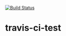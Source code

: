 [![Build Status](https://travis-ci.org/ustutz/travis-ci-test.svg?branch=master)](https://travis-ci.org/ustutz/travis-ci-test)
# travis-ci-test

